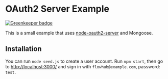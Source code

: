 # OAuth2 Server Example

[![Greenkeeper badge](https://badges.greenkeeper.io/flowhub/flowhub-oauth2-provider-example.svg)](https://greenkeeper.io/)

This is a small example that uses
[node-oauth2-server](https://github.com/thomseddon/node-oauth2-server/) and Mongoose.

## Installation

You can run `node seed.js` to create a user account. 
Run `npm start`, then go to <http://localhost:3000/>
and sign in with `flowhub@example.com`, password: `test`.
